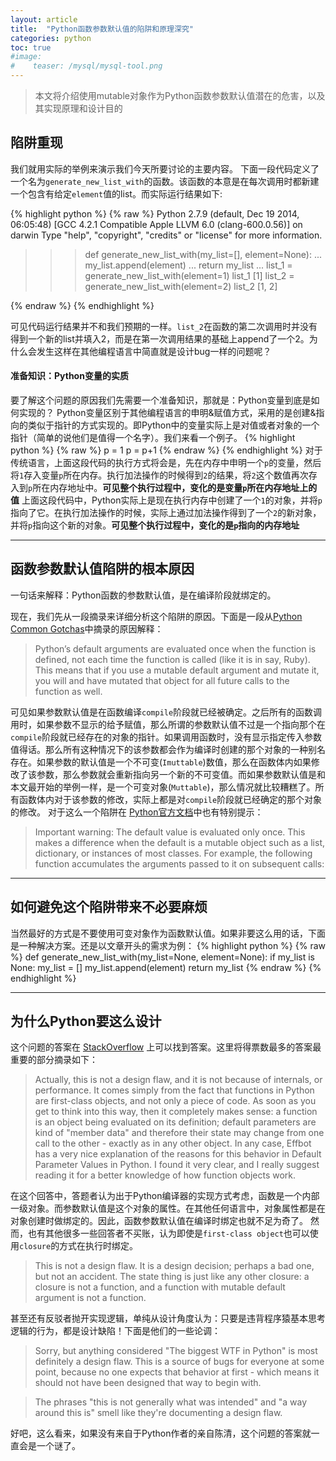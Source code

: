 ```yaml
---
layout: article
title:  "Python函数参数默认值的陷阱和原理深究"
categories: python
toc: true
#image:
#    teaser: /mysql/mysql-tool.png
---
```



> 本文将介绍使用mutable对象作为Python函数参数默认值潜在的危害，以及其实现原理和设计目的


## 陷阱重现

我们就用实际的举例来演示我们今天所要讨论的主要内容。
下面一段代码定义了一个名为`generate_new_list_with`的函数。该函数的本意是在每次调用时都新建一个包含有给定`element`值的list。而实际运行结果如下: 

{% highlight python %}
{% raw %}
Python 2.7.9 (default, Dec 19 2014, 06:05:48)
[GCC 4.2.1 Compatible Apple LLVM 6.0 (clang-600.0.56)] on darwin
Type "help", "copyright", "credits" or "license" for more information.
>>> def generate_new_list_with(my_list=[], element=None):
...     my_list.append(element)
...     return my_list
...
>>> list_1 = generate_new_list_with(element=1)
>>> list_1
[1]
>>> list_2 = generate_new_list_with(element=2)
>>> list_2
[1, 2]
>>>
{% endraw %}
{% endhighlight %}

可见代码运行结果并不和我们预期的一样。`list_2`在函数的第二次调用时并没有得到一个新的list并填入2，而是在第一次调用结果的基础上append了一个2。为什么会发生这样在其他编程语言中简直就是设计bug一样的问题呢？


#### 准备知识：Python变量的实质


要了解这个问题的原因我们先需要一个准备知识，那就是：Python变量到底是如何实现的？
Python变量区别于其他编程语言的申明&赋值方式，采用的是创建&指向的类似于指针的方式实现的。即Python中的变量实际上是对值或者对象的一个指针（简单的说他们是值得一个名字）。我们来看一个例子。
{% highlight python %}
{% raw %}
p = 1
p = p+1
{% endraw %}
{% endhighlight %}
对于传统语言，上面这段代码的执行方式将会是，先在内存中申明一个`p`的变量，然后将`1`存入变量`p`所在内存。执行加法操作的时候得到`2`的结果，将`2`这个数值再次存入到`p`所在内存地址中。__可见整个执行过程中，变化的是变量`p`所在内存地址上的值__
上面这段代码中，Python实际上是现在执行内存中创建了一个`1`的对象，并将`p`指向了它。在执行加法操作的时候，实际上通过加法操作得到了一个`2`的新对象，并将`p`指向这个新的对象。__可见整个执行过程中，变化的是`p`指向的内存地址__


---   


## 函数参数默认值陷阱的根本原因

一句话来解释：Python函数的参数默认值，是在编译阶段就绑定的。

现在，我们先从一段摘录来详细分析这个陷阱的原因。下面是一段从[Python Common Gotchas](http://http://docs.python-guide.org/en/latest/writing/gotchas/)中摘录的原因解释：

> Python’s default arguments are evaluated once when the function is defined, not each time the function is called (like it is in say, Ruby). This means that if you use a mutable default argument and mutate it, you will and have mutated that object for all future calls to the function as well.

可见如果参数默认值是在函数编译`compile`阶段就已经被确定。之后所有的函数调用时，如果参数不显示的给予赋值，那么所谓的参数默认值不过是一个指向那个在`compile`阶段就已经存在的对象的指针。如果调用函数时，没有显示指定传入参数值得话。那么所有这种情况下的该参数都会作为编译时创建的那个对象的一种别名存在。如果参数的默认值是一个不可变(`Imuttable`)数值，那么在函数体内如果修改了该参数，那么参数就会重新指向另一个新的不可变值。而如果参数默认值是和本文最开始的举例一样，是一个可变对象(`Muttable`)，那么情况就比较糟糕了。所有函数体内对于该参数的修改，实际上都是对`compile`阶段就已经确定的那个对象的修改。
对于这么一个陷阱在 [Python官方文档](https://docs.python.org/3/tutorial/controlflow.html#more-on-defining-functions)中也有特别提示：

> Important warning: The default value is evaluated only once. This makes a difference when the default is a mutable object such as a list, dictionary, or instances of most classes. For example, the following function accumulates the arguments passed to it on subsequent calls:


---


## 如何避免这个陷阱带来不必要麻烦

当然最好的方式是不要使用可变对象作为函数默认值。如果非要这么用的话，下面是一种解决方案。还是以文章开头的需求为例：
{% highlight python %}
{% raw %}
def generate_new_list_with(my_list=None, element=None):
    if my_list is None:
        my_list = []
    my_list.append(element)
    return my_list
{% endraw %}
{% endhighlight %}


---


## 为什么Python要这么设计

这个问题的答案在 [StackOverflow](http://stackoverflow.com/questions/1132941/least-astonishment-in-python-the-mutable-default-argument) 上可以找到答案。这里将得票数最多的答案最重要的部分摘录如下：

> Actually, this is not a design flaw, and it is not because of internals, or performance.
It comes simply from the fact that functions in Python are first-class objects, and not only a piece of code.
> As soon as you get to think into this way, then it completely makes sense: a function is an object being evaluated on its definition; default parameters are kind of "member data" and therefore their state may change from one call to the other - exactly as in any other object.
> In any case, Effbot has a very nice explanation of the reasons for this behavior in Default Parameter Values in Python.
I found it very clear, and I really suggest reading it for a better knowledge of how function objects work.

在这个回答中，答题者认为出于Python编译器的实现方式考虑，函数是一个内部一级对象。而参数默认值是这个对象的属性。在其他任何语言中，对象属性都是在对象创建时做绑定的。因此，函数参数默认值在编译时绑定也就不足为奇了。
然而，也有其他很多一些回答者不买账，认为即使是`first-class object`也可以使用`closure`的方式在执行时绑定。

> This is not a design flaw. It is a design decision; perhaps a bad one, but not an accident. The state thing is just like any other closure: a closure is not a function, and a function with mutable default argument is not a function. 

甚至还有反驳者抛开实现逻辑，单纯从设计角度认为：只要是违背程序猿基本思考逻辑的行为，都是设计缺陷！下面是他们的一些论调：
> Sorry, but anything considered "The biggest WTF in Python" is most definitely a design flaw. This is a source of bugs for everyone at some point, because no one expects that behavior at first - which means it should not have been designed that way to begin with.

> The phrases "this is not generally what was intended" and "a way around this is" smell like they're documenting a design flaw.

好吧，这么看来，如果没有来自于Python作者的亲自陈清，这个问题的答案就一直会是一个谜了。





